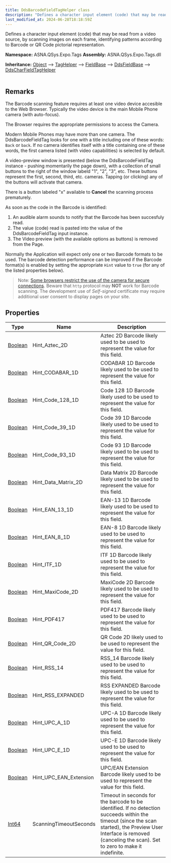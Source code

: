```yaml
---
title: DdsBarcodeFieldTagHelper class
description: "Defines a character input element (code) that may be read from a video source, by scanning images on each frame, identifying patterns according to Bar"
last_modified_at: 2024-06-28T18:18:59Z
---
```


Defines a character input element (code) that may be read from a video source, by scanning images on each frame, identifying patterns according to Barcode or QR Code pictorial representation.

**Namespace:** ASNA.QSys.Expo.Tags
**Assembly:** ASNA.QSys.Expo.Tags.dll

**Inheritance:** [Object](https://docs.microsoft.com/en-us/dotnet/api/system.object) --> [TagHelper](https://learn.microsoft.com/en-us/dotnet/api/microsoft.aspnetcore.razor.taghelpers.taghelper?view=aspnetcore-8.0) --> [FieldBase](/reference/expo/qsys-expo-tags/field-base.html) --> [DdsFieldBase](/reference/expo/qsys-expo-tags/dds-field-base.html) --> [DdsCharFieldTagHelper](/reference/expo/qsys-expo-tags/dds-char-field-tag-helper.html)
<br>
<br>

## Remarks

The Barcode scanning feature requires at least one video device accesible to the Web Browser. Typically the video device is the main Mobile Phone camera (with auto-focus).

The Browser requires the appropriate permissions to access the Camera.

Modern Mobile Phones may have more than one camera. The DdsBarcodeFieldTag looks for one with a title including one of these words: `Back` or `back`. If no camera identifies itself with a title containing one of these words, the first camera listed (with video capabilities) is selected by default.

A video-preview window is presented (below the DdsBarcodeFieldTag instance - pushing momentarily the page down), with a collection of small buttons to the right of the window labeld "1", "2", "3", etc. These buttons represent the first, second, third, etc. cameras. Tapping (or clicking) any of the buttons will activate that camera.

There is a button labeled "x" available to **Cancel** the scanning process prematurely.

As soon as the code in the Barcode is identified:

1. An audible alarm sounds to notify that the Barcode has been succesfuly read.
2. The value (code) read is pasted into the value of the DdsBarcodeFieldTag input instance. 
3. The Video preview (with the available options as buttons) is removed from the Page.

Normally the Application will expect only one or two Barcode formats to be used. The barcode detection performance can be improved if the Barcode format(s) is enabled by setting the appropriate `Hint` value to `true` (for any of the listed properties below).

>Note: [Some browsers restrict the use of the camera for secure connections](https://www.digicert.com/blog/https-only-features-in-browsers). Beware that `http` protocol may **NOT** work for Barcode scanning. The development use of *Self-signed* certificate may require additional user consent to display pages on your site.

## Properties

| Type | Name | Description
| --- | --- | --- 
| [Boolean](https://docs.microsoft.com/en-us/dotnet/api/system.boolean) | Hint_Aztec_2D | Aztec 2D Barcode likely used to be used to represent the value for this field. |
| [Boolean](https://docs.microsoft.com/en-us/dotnet/api/system.boolean) | Hint_CODABAR_1D | CODABAR 1D Barcode likely used to be used to represent the value for this field. |
| [Boolean](https://docs.microsoft.com/en-us/dotnet/api/system.boolean) | Hint_Code_128_1D | Code 128 1D Barcode likely used to be used to represent the value for this field. |
| [Boolean](https://docs.microsoft.com/en-us/dotnet/api/system.boolean) | Hint_Code_39_1D | Code 39 1D Barcode likely used to be used to represent the value for this field. |
| [Boolean](https://docs.microsoft.com/en-us/dotnet/api/system.boolean) | Hint_Code_93_1D | Code 93 1D Barcode likely used to be used to represent the value for this field. |
| [Boolean](https://docs.microsoft.com/en-us/dotnet/api/system.boolean) | Hint_Data_Matrix_2D | Data Matrix 2D Barcode likely used to be used to represent the value for this field. |
| [Boolean](https://docs.microsoft.com/en-us/dotnet/api/system.boolean) | Hint_EAN_13_1D | EAN-13 1D Barcode likely used to be used to represent the value for this field. |
| [Boolean](https://docs.microsoft.com/en-us/dotnet/api/system.boolean) | Hint_EAN_8_1D | EAN-8 1D Barcode likely used to be used to represent the value for this field. |
| [Boolean](https://docs.microsoft.com/en-us/dotnet/api/system.boolean) | Hint_ITF_1D | ITF 1D Barcode likely used to be used to represent the value for this field. |
| [Boolean](https://docs.microsoft.com/en-us/dotnet/api/system.boolean) | Hint_MaxiCode_2D | MaxiCode 2D Barcode likely used to be used to represent the value for this field. |
| [Boolean](https://docs.microsoft.com/en-us/dotnet/api/system.boolean) | Hint_PDF417 | PDF417 Barcode likely used to be used to represent the value for this field. |
| [Boolean](https://docs.microsoft.com/en-us/dotnet/api/system.boolean) | Hint_QR_Code_2D | QR Code 2D likely used to be used to represent the value for this field. |
| [Boolean](https://docs.microsoft.com/en-us/dotnet/api/system.boolean) | Hint_RSS_14 | RSS_14 Barcode likely used to be used to represent the value for this field. |
| [Boolean](https://docs.microsoft.com/en-us/dotnet/api/system.boolean) | Hint_RSS_EXPANDED | RSS EXPANDED Barcode likely used to be used to represent the value for this field. |
| [Boolean](https://docs.microsoft.com/en-us/dotnet/api/system.boolean) | Hint_UPC_A_1D | UPC-A 1D Barcode likely used to be used to represent the value for this field. |
| [Boolean](https://docs.microsoft.com/en-us/dotnet/api/system.boolean) | Hint_UPC_E_1D | UPC-E 1D Barcode likely used to be used to represent the value for this field. |
| [Boolean](https://docs.microsoft.com/en-us/dotnet/api/system.boolean) | Hint_UPC_EAN_Extension | UPC/EAN Extension Barcode likely used to be used to represent the value for this field. |
| [Int64](https://learn.microsoft.com/en-us/dotnet/csharp/language-reference/builtin-types/integral-numeric-types) | ScanningTimeoutSeconds | Timeout in seconds for the barcode to be identified. If no detection succeeds within the timeout (since the scan started), the Preview User Interface is removed (canceling the scan). Set to zero to make it indefinite. |
